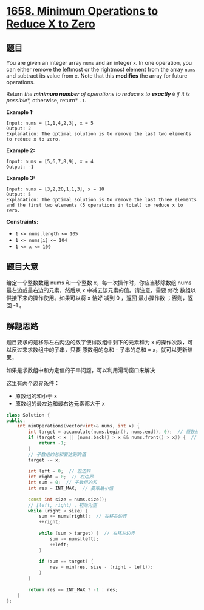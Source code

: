 # [1658. Minimum Operations to Reduce X to Zero](https://leetcode.com/problems/minimum-operations-to-reduce-x-to-zero/) 

## 题目

You are given an integer array `nums` and an integer `x`. In one operation, you can either remove the leftmost or the rightmost element from the array `nums` and subtract its value from `x`. Note that this **modifies** the array for future operations.

Return *the **minimum number** of operations to reduce* `x` *to **exactly*** `0` *if it is possible**, otherwise, return* `-1`.

 

**Example 1:**

```
Input: nums = [1,1,4,2,3], x = 5
Output: 2
Explanation: The optimal solution is to remove the last two elements to reduce x to zero.
```

**Example 2:**

```
Input: nums = [5,6,7,8,9], x = 4
Output: -1
```

**Example 3:**

```
Input: nums = [3,2,20,1,1,3], x = 10
Output: 5
Explanation: The optimal solution is to remove the last three elements and the first two elements (5 operations in total) to reduce x to zero.
```

 

**Constraints:**

- `1 <= nums.length <= 105`
- `1 <= nums[i] <= 104`
- `1 <= x <= 109`

## 题目大意

给定一个整数数组 nums 和一个整数 x，每一次操作时，你应当移除数组 nums 最左边或最右边的元素，然后从 x 中减去该元素的值。请注意，需要 修改 数组以供接下来的操作使用。如果可以将 x 恰好 减到 0 ，返回 最小操作数 ；否则，返回 -1 。

##  解题思路

题目要求的是移除左右两边的数字使得数组中剩下的元素和为 x 的操作次数，可以反过来求数组中的子串，只要 原数组的总和 - 子串的总和 =  x，就可以更新结果，

如果是求数组中和为定值的子串问题，可以利用滑动窗口来解决

这里有两个边界条件：

* 原数组的和小于 x
* 原数组的最左边和最右边元素都大于 x

````c++
class Solution {
public:
    int minOperations(vector<int>& nums, int x) {
        int target = accumulate(nums.begin(), nums.end(), 0);  // 原数组的总和
        if (target < x || (nums.back() > x && nums.front() > x)) {  // 边界情况
            return -1;
        }
        // 子数组的总和要达到的值
        target -= x;
        
        int left = 0;  // 左边界
        int right = 0;  // 右边界
        int sum = 0;  // 子数组的和
        int res = INT_MAX;  // 要取最小值
        
        const int size = nums.size();
        // [left, right) ，初始为空
        while (right < size) {
            sum += nums[right];  // 右移右边界
            ++right;
            
            while (sum > target) {  // 右移左边界
                sum -= nums[left];
                ++left;
            }
            
            if (sum == target) {
                res = min(res, size - (right - left));
            }
        }
        
        return res == INT_MAX ? -1 : res;
    }
};
````

